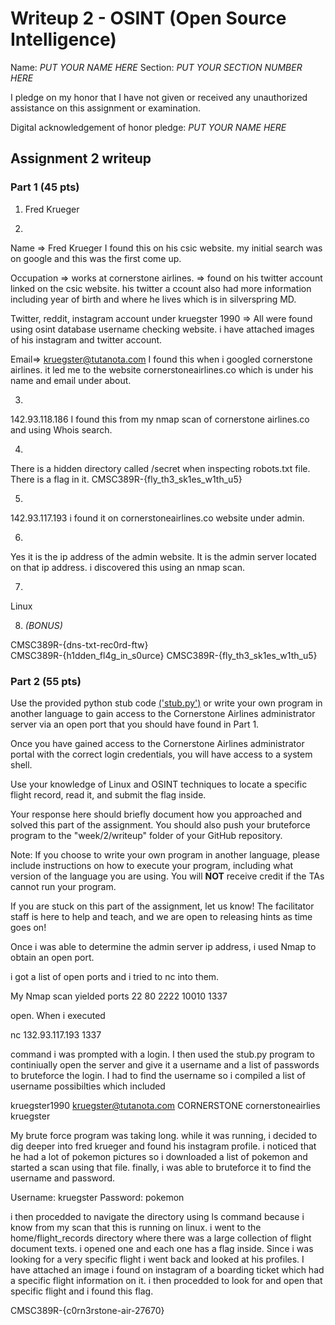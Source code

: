 Writeup 2 - OSINT (Open Source Intelligence)
======

Name: *PUT YOUR NAME HERE*
Section: *PUT YOUR SECTION NUMBER HERE*

I pledge on my honor that I have not given or received any unauthorized assistance on this assignment or examination.

Digital acknowledgement of honor pledge: *PUT YOUR NAME HERE*

## Assignment 2 writeup

### Part 1 (45 pts)

1. Fred Krueger

2. 

Name => Fred Krueger I found this on his csic website. my initial search was on google and this was the first
		come up.

Occupation =>  works at cornerstone airlines. => found on his twitter account linked on the csic website. his twitter a ccount also had more information including year of birth and where he lives which is in silverspring MD.

Twitter, reddit, instagram account under kruegster 1990 => All were found using osint database username checking website. i have attached images of his instagram and twitter account. 

Email=> kruegster@tutanota.com I found this when i googled cornerstone airlines. it led me to the website cornerstoneairlines.co which is under his name and email under about.

3. 

142.93.118.186  I found this from my nmap scan of cornerstone airlines.co and using Whois search.

4. 

There is a hidden directory called /secret when inspecting robots.txt file. There is a flag in it. 
CMSC389R-{fly_th3_sk1es_w1th_u5}

5. 

142.93.117.193 i found it on cornerstoneairlines.co website under admin. 

6. 
Yes it is the ip address of the admin website. 
It is the admin server located on that ip address. i discovered this using an nmap scan.

7. 

Linux 

8. *(BONUS)*

CMSC389R-{dns-txt-rec0rd-ftw}   
CMSC389R-{h1dden_fl4g_in_s0urce}
CMSC389R-{fly_th3_sk1es_w1th_u5}

### Part 2 (55 pts)


Use the provided python stub code [('stub.py')](stub.py) or write your own program in another language to gain access to the Cornerstone Airlines administrator server via an open port that you should have found in Part 1. 

Once you have gained access to the Cornerstone Airlines administrator portal with the correct login credentials, you will have access to a system shell. 

Use your knowledge of Linux and OSINT techniques to locate a specific flight record, read it, and submit the flag inside.

Your response here should briefly document how you approached and solved this part of the assignment. You should also push your bruteforce program to the "week/2/writeup" folder of your GitHub repository.

Note: If you choose to write your own program in another language, please include instructions on how to execute your program, including what version of the language you are using. You will **NOT** receive credit if the TAs cannot run your program.

If you are stuck on this part of the assignment, let us know! The facilitator staff is here to help and teach, and we are open to releasing hints as time goes on!





Once i was able to determine the admin server ip address, i used Nmap to obtain an open port.

i got a list of open ports and i tried to nc into them.

My Nmap scan yielded ports 
22
80
2222
10010
1337

open. When i executed 

nc 132.93.117.193 1337

command i was prompted with a login. I then used the stub.py program to continiually open the server and give it a username and a list of passwords to bruteforce the login. I had to find the username so i compiled a list of username possibilties which included 

kruegster1990
kruegster@tutanota.com
CORNERSTONE
cornerstoneairlies
kruegster

My brute force program was taking long. while it was running, i decided to dig deeper into fred krueger and found his instagram profile. i noticed that he had a lot of pokemon pictures so i downloaded a list of pokemon and started a scan using that file. finally, i was able to bruteforce it to find the username and password. 

Username: kruegster
Password: pokemon


i then procedded to navigate the directory using ls command because i know from my scan that this is running on linux. i went to the home/flight_records directory where there was a large collection of flight document texts. i opened one and each one has a flag inside. Since i was looking for a very specific flight i went back and looked at his profiles. I have attached an image i found on instagram of a boarding ticket which had a specific flight information on it. i then procedded to look for and open that specific flight and i found this flag.

CMSC389R-{c0rn3rstone-air-27670} 


